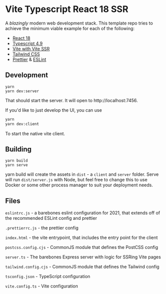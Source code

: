 # Vite Typescript React 18 SSR

A _blazingly_ modern web development stack. This template repo tries to achieve the minimum viable example for each of the following:

- [React 18](https://reactjs.org/blog/2022/03/29/react-v18.html)
- [Typescript 4.9](https://devblogs.microsoft.com/typescript/announcing-typescript-4-7/)
- [Vite with Vite SSR](https://vitejs.dev/guide/ssr.html)
- [Tailwind CSS](https://tailwindui.com/)
- [Prettier](https://prettier.io/) & [ESLint](https://eslint.org/)

## Development

```
yarn
yarn dev:server
```

That should start the server. It will open to http://localhost:7456.

If you'd like to just develop the UI, you can use

```bash
yarn
yarn dev:client
```

To start the native vite client.

## Building

```
yarn build
yarn serve
```

yarn build will create the assets in `dist` - a `client` and `server` folder. Serve will run `dist/server.js` with Node, but feel free to change this to use Docker or some other process manager to suit your deployment needs.

## Files

`eslintrc.js` - a barebones eslint configuration for 2021, that extends off of the recommended ESLint config and prettier

`.prettierrc.js` - the prettier config

`index.html` - the vite entrypoint, that includes the entry point for the client

`postcss.config.cjs` - CommonJS module that defines the PostCSS config

`server.ts` - The barebones Express server with logic for SSRing Vite pages

`tailwind.config.cjs` - CommonJS module that defines the Tailwind config

`tsconfig.json` - TypeScript configuration

`vite.config.ts` - Vite configuration
